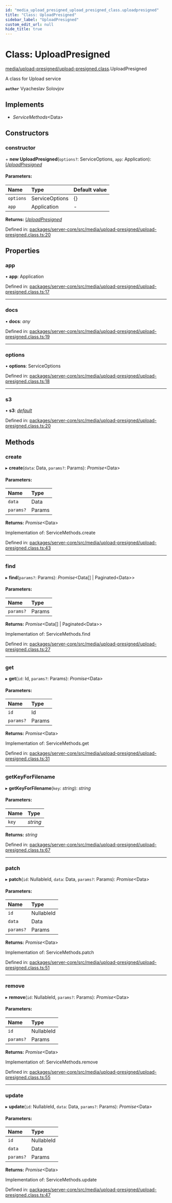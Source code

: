 ```yaml
---
id: "media_upload_presigned_upload_presigned_class.uploadpresigned"
title: "Class: UploadPresigned"
sidebar_label: "UploadPresigned"
custom_edit_url: null
hide_title: true
---
```


# Class: UploadPresigned

[media/upload-presigned/upload-presigned.class](../modules/media_upload_presigned_upload_presigned_class.md).UploadPresigned

A class for Upload service

**`author`** Vyacheslav Solovjov

## Implements

* *ServiceMethods*<Data\>

## Constructors

### constructor

\+ **new UploadPresigned**(`options?`: ServiceOptions, `app`: Application): [*UploadPresigned*](media_upload_presigned_upload_presigned_class.uploadpresigned.md)

#### Parameters:

Name | Type | Default value |
:------ | :------ | :------ |
`options` | ServiceOptions | {} |
`app` | Application | - |

**Returns:** [*UploadPresigned*](media_upload_presigned_upload_presigned_class.uploadpresigned.md)

Defined in: [packages/server-core/src/media/upload-presigned/upload-presigned.class.ts:20](https://github.com/xr3ngine/xr3ngine/blob/77d12cea0/packages/server-core/src/media/upload-presigned/upload-presigned.class.ts#L20)

## Properties

### app

• **app**: Application

Defined in: [packages/server-core/src/media/upload-presigned/upload-presigned.class.ts:17](https://github.com/xr3ngine/xr3ngine/blob/77d12cea0/packages/server-core/src/media/upload-presigned/upload-presigned.class.ts#L17)

___

### docs

• **docs**: *any*

Defined in: [packages/server-core/src/media/upload-presigned/upload-presigned.class.ts:19](https://github.com/xr3ngine/xr3ngine/blob/77d12cea0/packages/server-core/src/media/upload-presigned/upload-presigned.class.ts#L19)

___

### options

• **options**: ServiceOptions

Defined in: [packages/server-core/src/media/upload-presigned/upload-presigned.class.ts:18](https://github.com/xr3ngine/xr3ngine/blob/77d12cea0/packages/server-core/src/media/upload-presigned/upload-presigned.class.ts#L18)

___

### s3

• **s3**: [*default*](media_storageprovider_s3_storage.default.md)

Defined in: [packages/server-core/src/media/upload-presigned/upload-presigned.class.ts:20](https://github.com/xr3ngine/xr3ngine/blob/77d12cea0/packages/server-core/src/media/upload-presigned/upload-presigned.class.ts#L20)

## Methods

### create

▸ **create**(`data`: Data, `params?`: Params): *Promise*<Data\>

#### Parameters:

Name | Type |
:------ | :------ |
`data` | Data |
`params?` | Params |

**Returns:** *Promise*<Data\>

Implementation of: ServiceMethods.create

Defined in: [packages/server-core/src/media/upload-presigned/upload-presigned.class.ts:43](https://github.com/xr3ngine/xr3ngine/blob/77d12cea0/packages/server-core/src/media/upload-presigned/upload-presigned.class.ts#L43)

___

### find

▸ **find**(`params?`: Params): *Promise*<Data[] \| Paginated<Data\>\>

#### Parameters:

Name | Type |
:------ | :------ |
`params?` | Params |

**Returns:** *Promise*<Data[] \| Paginated<Data\>\>

Implementation of: ServiceMethods.find

Defined in: [packages/server-core/src/media/upload-presigned/upload-presigned.class.ts:27](https://github.com/xr3ngine/xr3ngine/blob/77d12cea0/packages/server-core/src/media/upload-presigned/upload-presigned.class.ts#L27)

___

### get

▸ **get**(`id`: Id, `params?`: Params): *Promise*<Data\>

#### Parameters:

Name | Type |
:------ | :------ |
`id` | Id |
`params?` | Params |

**Returns:** *Promise*<Data\>

Implementation of: ServiceMethods.get

Defined in: [packages/server-core/src/media/upload-presigned/upload-presigned.class.ts:31](https://github.com/xr3ngine/xr3ngine/blob/77d12cea0/packages/server-core/src/media/upload-presigned/upload-presigned.class.ts#L31)

___

### getKeyForFilename

▸ **getKeyForFilename**(`key`: *string*): *string*

#### Parameters:

Name | Type |
:------ | :------ |
`key` | *string* |

**Returns:** *string*

Defined in: [packages/server-core/src/media/upload-presigned/upload-presigned.class.ts:67](https://github.com/xr3ngine/xr3ngine/blob/77d12cea0/packages/server-core/src/media/upload-presigned/upload-presigned.class.ts#L67)

___

### patch

▸ **patch**(`id`: NullableId, `data`: Data, `params?`: Params): *Promise*<Data\>

#### Parameters:

Name | Type |
:------ | :------ |
`id` | NullableId |
`data` | Data |
`params?` | Params |

**Returns:** *Promise*<Data\>

Implementation of: ServiceMethods.patch

Defined in: [packages/server-core/src/media/upload-presigned/upload-presigned.class.ts:51](https://github.com/xr3ngine/xr3ngine/blob/77d12cea0/packages/server-core/src/media/upload-presigned/upload-presigned.class.ts#L51)

___

### remove

▸ **remove**(`id`: NullableId, `params?`: Params): *Promise*<Data\>

#### Parameters:

Name | Type |
:------ | :------ |
`id` | NullableId |
`params?` | Params |

**Returns:** *Promise*<Data\>

Implementation of: ServiceMethods.remove

Defined in: [packages/server-core/src/media/upload-presigned/upload-presigned.class.ts:55](https://github.com/xr3ngine/xr3ngine/blob/77d12cea0/packages/server-core/src/media/upload-presigned/upload-presigned.class.ts#L55)

___

### update

▸ **update**(`id`: NullableId, `data`: Data, `params?`: Params): *Promise*<Data\>

#### Parameters:

Name | Type |
:------ | :------ |
`id` | NullableId |
`data` | Data |
`params?` | Params |

**Returns:** *Promise*<Data\>

Implementation of: ServiceMethods.update

Defined in: [packages/server-core/src/media/upload-presigned/upload-presigned.class.ts:47](https://github.com/xr3ngine/xr3ngine/blob/77d12cea0/packages/server-core/src/media/upload-presigned/upload-presigned.class.ts#L47)
